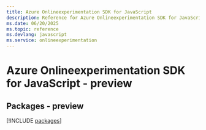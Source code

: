 ```yaml
---
title: Azure Onlineexperimentation SDK for JavaScript
description: Reference for Azure Onlineexperimentation SDK for JavaScript
ms.date: 06/20/2025
ms.topic: reference
ms.devlang: javascript
ms.service: onlineexperimentation
---
```

# Azure Onlineexperimentation SDK for JavaScript - preview
## Packages - preview
[!INCLUDE [packages](onlineexperimentation-index.md)]